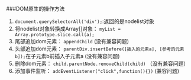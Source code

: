 ###DOM原生的操作方法
1. `document.querySelectorAll('div');`:返回的是nodelist对象 
2. 将nodelist对象转换成Array[]对象： `myList = Array.prototype.slice.call(a);`
3. 尾部追加dom元素： `appendChild` (没有兼容问题) 
4. 头部追加dom元素： `parentDiv.insertBefore([插入的元素a], [参考的元素b]);`在子元素b前插入子元素a (没有兼容问题)
5. 删除dom元素： `child.parentNode.removeChild(child)` （没有兼容问题）
6. 添加事件监听： `addEventListener("click",function(){})` (兼容问题)